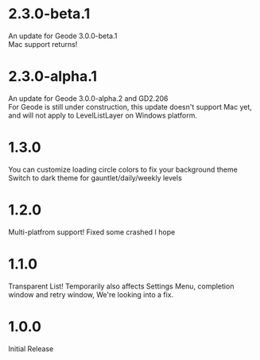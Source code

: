 # 2.3.0-beta.1
An update for Geode 3.0.0-beta.1  
Mac support returns!
# 2.3.0-alpha.1
An update for Geode 3.0.0-alpha.2 and GD2.206  
For Geode is still under construction, this update doesn't support Mac yet, and will not apply to LevelListLayer on Windows platform.
# 1.3.0
You can customize loading circle colors to fix your background theme
Switch to dark theme for gauntlet/daily/weekly levels
# 1.2.0
Multi-platfrom support!
Fixed some crashed I hope
# 1.1.0
Transparent List!
Temporarily also affects Settings Menu, completion window and retry window, We're looking into a fix.
# 1.0.0
Initial Release
